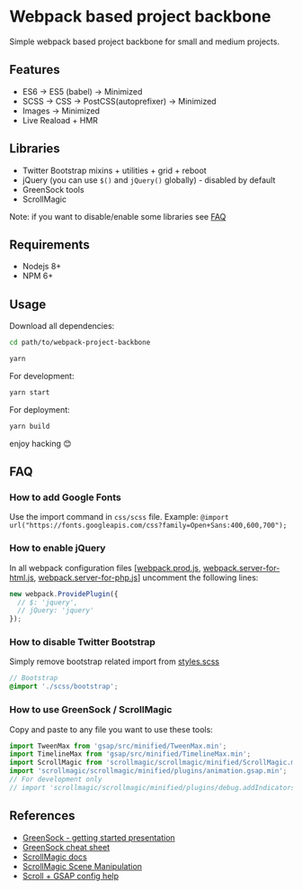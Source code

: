 # Webpack based project backbone

Simple webpack based project backbone for small and medium projects.

## Features

- ES6 -> ES5 (babel) -> Minimized
- SCSS -> CSS -> PostCSS(autoprefixer) -> Minimized
- Images -> Minimized
- Live Reaload + HMR

## Libraries

- Twitter Bootstrap mixins + utilities + grid + reboot
- jQuery (you can use `$()` and `jQuery()` globally) - disabled by default
- GreenSock tools
- ScrollMagic

Note: if you want to disable/enable some libraries see [FAQ](https://github.com/dmitriyaa/webpack-project-backbone#faq)

## Requirements

- Nodejs 8+
- NPM 6+

## Usage

Download all dependencies:

```bash
cd path/to/webpack-project-backbone
```

```bash
yarn
```

For development:

```bash
yarn start
```

For deployment:

```bash
yarn build
```

enjoy hacking 😊

## FAQ

### How to add Google Fonts

Use the import command in `css/scss` file.
Example: `@import url("https://fonts.googleapis.com/css?family=Open+Sans:400,600,700");`

### How to enable jQuery

In all webpack configuration files [[webpack.prod.js](./webpack.prod.js), [webpack.server-for-html.js](./webpack.server-for-html.js), [webpack.server-for-php.js](./webpack.server-for-php.js)] uncomment the following lines:

```js
new webpack.ProvidePlugin({
  // $: 'jquery',
  // jQuery: 'jquery'
});
```

### How to disable Twitter Bootstrap

Simply remove bootstrap related import from [styles.scss](./src/styles.scss)

```scss
// Bootstrap
@import './scss/bootstrap';
```

### How to use GreenSock / ScrollMagic

Copy and paste to any file you want to use these tools:

```js
import TweenMax from 'gsap/src/minified/TweenMax.min';
import TimelineMax from 'gsap/src/minified/TimelineMax.min';
import ScrollMagic from 'scrollmagic/scrollmagic/minified/ScrollMagic.min';
import 'scrollmagic/scrollmagic/minified/plugins/animation.gsap.min';
// For development only
// import 'scrollmagic/scrollmagic/minified/plugins/debug.addIndicators.min';
```

## References

- [GreenSock - getting started presentation](https://greensock.com/jump-start-js)
- [GreenSock cheat sheet](https://ihatetomatoes.net/greensock-cheat-sheet/)
- [ScrollMagic docs](https://github.com/janpaepke/ScrollMagic/wiki/Getting-Started-:-How-to-use-ScrollMagic)
- [ScrollMagic Scene Manipulation](http://scrollmagic.io/examples/basic/scene_manipulation.html)
- [Scroll + GSAP config help](https://www.grzegorowski.com/scrollmagic-setup-for-webpack-commonjs/)
